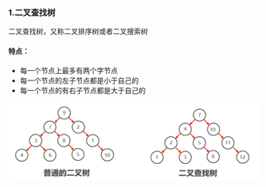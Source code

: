 ### 1.二叉查找树

二叉查找树，又称二叉排序树或者二叉搜索树

#### 特点：

- 每一个节点上最多有两个字节点
- 每一个节点的左子节点都是小于自己的
- 每一个节点的有右子节点都是大于自己的

![183-1](img/183-1.png)